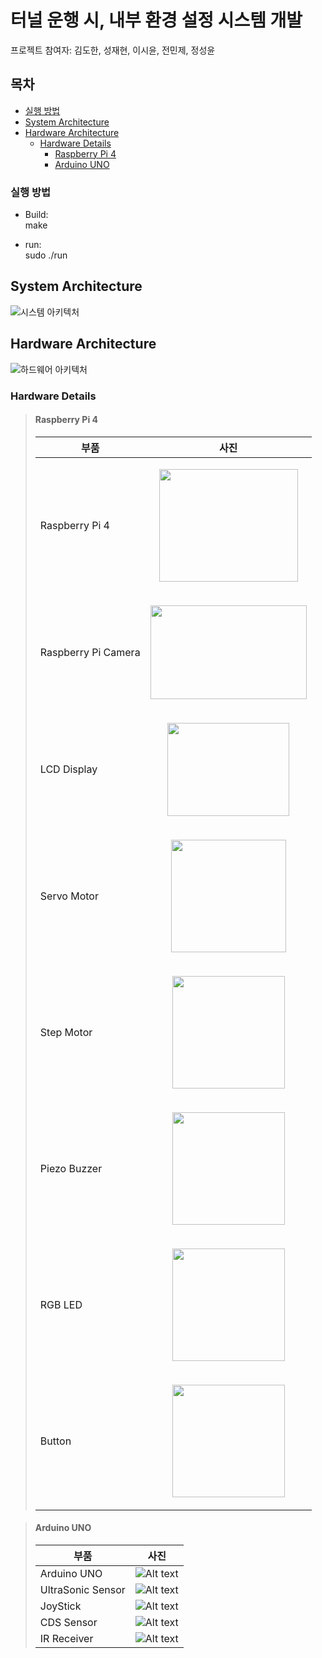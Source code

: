 #  터널 운행 시, 내부 환경 설정 시스템 개발 

프로젝트 참여자: 김도한, 성재현, 이시윤, 전민제, 정성윤

## 목차
- [실행 방법](#실행-방법)
- [System Architecture](#system-architecture)
- [Hardware Architecture](#hardware-architecture)
  - [Hardware Details](#hardware-details)
    - [Raspberry Pi 4](#raspberry-pi-4)
    - [Arduino UNO](#arduino-uno)

### 실행 방법
* Build:  
make

* run:  
sudo ./run

## System Architecture
![시스템 아키텍처](docs/system_architecture.png)  

  
## Hardware Architecture
![하드웨어 아키텍처](docs/hardware_architecture.png)  

### Hardware Details
> #### Raspberry Pi 4
> |부품|사진|
> |------|---|
> |Raspberry Pi 4|<p align="center"><img src="docs/rpi4.png" width="222" height="180"/></p>|
> |Raspberry Pi Camera|<p align="center"><img src="docs/raspberry PI Camera Rev 1.3.png" width="250" height="150"/></p>|
> |LCD Display|<p align="center"><img src="docs/LCD_Display.png" width="195" height="149"/></p>|
> |Servo Motor|<p align="center"><img src="docs/Servo_Motor.png" width="184" height="180"/></p>|
> |Step Motor|<p align="center"><img src="docs/Step_Motor.png" width="180" height="180"/></p>|
> |Piezo Buzzer|<p align="center"><img src="docs/piezo_buzzer.png" width="180" height="180"/></p>|
> |RGB LED|<p align="center"><img src="docs/RGB_LED.png" width="180" height="180"/></p>|
> |Button|<p align="center"><img src="docs/Push Button.png" width="180" height="180"/></p>|
  
> #### Arduino UNO
> |부품|사진|
> |------|---|
> |Arduino UNO|![Alt text](docs/arduino_uno.png)|
> |UltraSonic Sensor|![Alt text](docs/ultrasonic_sensor-HC-SR04.png)|
> |JoyStick|![Alt text](docs/joystick-SZH-EK056.png)|
> |CDS Sensor|![Alt text](docs/CDS_Sensor.png)|
> |IR Receiver|![Alt text](docs/IR_Receiver_21key.png)|
